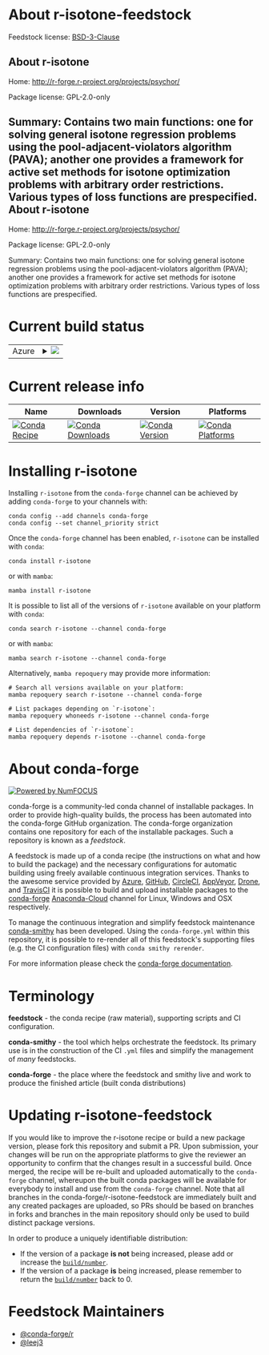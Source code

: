 About r-isotone-feedstock
=========================

Feedstock license: [BSD-3-Clause](https://github.com/conda-forge/r-isotone-feedstock/blob/main/LICENSE.txt)

About r-isotone
---------------

Home: http://r-forge.r-project.org/projects/psychor/

Package license: GPL-2.0-only

Summary: Contains two main functions: one for solving general isotone regression problems using the pool-adjacent-violators algorithm (PAVA); another one provides a framework for active set methods for isotone optimization problems with arbitrary order restrictions. Various types of loss functions are prespecified.
About r-isotone
---------------

Home: http://r-forge.r-project.org/projects/psychor/

Package license: GPL-2.0-only

Summary: Contains two main functions: one for solving general isotone regression problems using the pool-adjacent-violators algorithm (PAVA); another one provides a framework for active set methods for isotone optimization problems with arbitrary order restrictions. Various types of loss functions are prespecified.

Current build status
====================


<table>
    
  <tr>
    <td>Azure</td>
    <td>
      <details>
        <summary>
          <a href="https://dev.azure.com/conda-forge/feedstock-builds/_build/latest?definitionId=17936&branchName=main">
            <img src="https://dev.azure.com/conda-forge/feedstock-builds/_apis/build/status/r-isotone-feedstock?branchName=main">
          </a>
        </summary>
        <table>
          <thead><tr><th>Variant</th><th>Status</th></tr></thead>
          <tbody><tr>
              <td>linux_64_r_base4.2</td>
              <td>
                <a href="https://dev.azure.com/conda-forge/feedstock-builds/_build/latest?definitionId=17936&branchName=main">
                  <img src="https://dev.azure.com/conda-forge/feedstock-builds/_apis/build/status/r-isotone-feedstock?branchName=main&jobName=linux&configuration=linux%20linux_64_r_base4.2" alt="variant">
                </a>
              </td>
            </tr><tr>
              <td>linux_64_r_base4.3</td>
              <td>
                <a href="https://dev.azure.com/conda-forge/feedstock-builds/_build/latest?definitionId=17936&branchName=main">
                  <img src="https://dev.azure.com/conda-forge/feedstock-builds/_apis/build/status/r-isotone-feedstock?branchName=main&jobName=linux&configuration=linux%20linux_64_r_base4.3" alt="variant">
                </a>
              </td>
            </tr><tr>
              <td>osx_64_r_base4.2</td>
              <td>
                <a href="https://dev.azure.com/conda-forge/feedstock-builds/_build/latest?definitionId=17936&branchName=main">
                  <img src="https://dev.azure.com/conda-forge/feedstock-builds/_apis/build/status/r-isotone-feedstock?branchName=main&jobName=osx&configuration=osx%20osx_64_r_base4.2" alt="variant">
                </a>
              </td>
            </tr><tr>
              <td>osx_64_r_base4.3</td>
              <td>
                <a href="https://dev.azure.com/conda-forge/feedstock-builds/_build/latest?definitionId=17936&branchName=main">
                  <img src="https://dev.azure.com/conda-forge/feedstock-builds/_apis/build/status/r-isotone-feedstock?branchName=main&jobName=osx&configuration=osx%20osx_64_r_base4.3" alt="variant">
                </a>
              </td>
            </tr><tr>
              <td>win_64</td>
              <td>
                <a href="https://dev.azure.com/conda-forge/feedstock-builds/_build/latest?definitionId=17936&branchName=main">
                  <img src="https://dev.azure.com/conda-forge/feedstock-builds/_apis/build/status/r-isotone-feedstock?branchName=main&jobName=win&configuration=win%20win_64_" alt="variant">
                </a>
              </td>
            </tr>
          </tbody>
        </table>
      </details>
    </td>
  </tr>
</table>

Current release info
====================

| Name | Downloads | Version | Platforms |
| --- | --- | --- | --- |
| [![Conda Recipe](https://img.shields.io/badge/recipe-r--isotone-green.svg)](https://anaconda.org/conda-forge/r-isotone) | [![Conda Downloads](https://img.shields.io/conda/dn/conda-forge/r-isotone.svg)](https://anaconda.org/conda-forge/r-isotone) | [![Conda Version](https://img.shields.io/conda/vn/conda-forge/r-isotone.svg)](https://anaconda.org/conda-forge/r-isotone) | [![Conda Platforms](https://img.shields.io/conda/pn/conda-forge/r-isotone.svg)](https://anaconda.org/conda-forge/r-isotone) |

Installing r-isotone
====================

Installing `r-isotone` from the `conda-forge` channel can be achieved by adding `conda-forge` to your channels with:

```
conda config --add channels conda-forge
conda config --set channel_priority strict
```

Once the `conda-forge` channel has been enabled, `r-isotone` can be installed with `conda`:

```
conda install r-isotone
```

or with `mamba`:

```
mamba install r-isotone
```

It is possible to list all of the versions of `r-isotone` available on your platform with `conda`:

```
conda search r-isotone --channel conda-forge
```

or with `mamba`:

```
mamba search r-isotone --channel conda-forge
```

Alternatively, `mamba repoquery` may provide more information:

```
# Search all versions available on your platform:
mamba repoquery search r-isotone --channel conda-forge

# List packages depending on `r-isotone`:
mamba repoquery whoneeds r-isotone --channel conda-forge

# List dependencies of `r-isotone`:
mamba repoquery depends r-isotone --channel conda-forge
```


About conda-forge
=================

[![Powered by
NumFOCUS](https://img.shields.io/badge/powered%20by-NumFOCUS-orange.svg?style=flat&colorA=E1523D&colorB=007D8A)](https://numfocus.org)

conda-forge is a community-led conda channel of installable packages.
In order to provide high-quality builds, the process has been automated into the
conda-forge GitHub organization. The conda-forge organization contains one repository
for each of the installable packages. Such a repository is known as a *feedstock*.

A feedstock is made up of a conda recipe (the instructions on what and how to build
the package) and the necessary configurations for automatic building using freely
available continuous integration services. Thanks to the awesome service provided by
[Azure](https://azure.microsoft.com/en-us/services/devops/), [GitHub](https://github.com/),
[CircleCI](https://circleci.com/), [AppVeyor](https://www.appveyor.com/),
[Drone](https://cloud.drone.io/welcome), and [TravisCI](https://travis-ci.com/)
it is possible to build and upload installable packages to the
[conda-forge](https://anaconda.org/conda-forge) [Anaconda-Cloud](https://anaconda.org/)
channel for Linux, Windows and OSX respectively.

To manage the continuous integration and simplify feedstock maintenance
[conda-smithy](https://github.com/conda-forge/conda-smithy) has been developed.
Using the ``conda-forge.yml`` within this repository, it is possible to re-render all of
this feedstock's supporting files (e.g. the CI configuration files) with ``conda smithy rerender``.

For more information please check the [conda-forge documentation](https://conda-forge.org/docs/).

Terminology
===========

**feedstock** - the conda recipe (raw material), supporting scripts and CI configuration.

**conda-smithy** - the tool which helps orchestrate the feedstock.
                   Its primary use is in the construction of the CI ``.yml`` files
                   and simplify the management of *many* feedstocks.

**conda-forge** - the place where the feedstock and smithy live and work to
                  produce the finished article (built conda distributions)


Updating r-isotone-feedstock
============================

If you would like to improve the r-isotone recipe or build a new
package version, please fork this repository and submit a PR. Upon submission,
your changes will be run on the appropriate platforms to give the reviewer an
opportunity to confirm that the changes result in a successful build. Once
merged, the recipe will be re-built and uploaded automatically to the
`conda-forge` channel, whereupon the built conda packages will be available for
everybody to install and use from the `conda-forge` channel.
Note that all branches in the conda-forge/r-isotone-feedstock are
immediately built and any created packages are uploaded, so PRs should be based
on branches in forks and branches in the main repository should only be used to
build distinct package versions.

In order to produce a uniquely identifiable distribution:
 * If the version of a package **is not** being increased, please add or increase
   the [``build/number``](https://docs.conda.io/projects/conda-build/en/latest/resources/define-metadata.html#build-number-and-string).
 * If the version of a package **is** being increased, please remember to return
   the [``build/number``](https://docs.conda.io/projects/conda-build/en/latest/resources/define-metadata.html#build-number-and-string)
   back to 0.

Feedstock Maintainers
=====================

* [@conda-forge/r](https://github.com/conda-forge/r/)
* [@leej3](https://github.com/leej3/)

